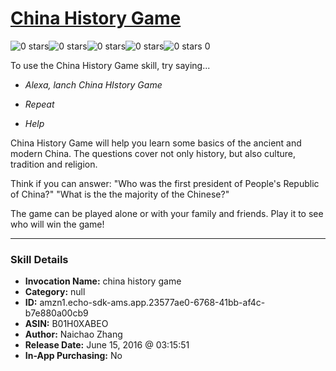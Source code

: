 # [China History Game](http://alexa.amazon.com/#skills/amzn1.echo-sdk-ams.app.23577ae0-6768-41bb-af4c-b7e880a00cb9)
![0 stars](../../images/ic_star_border_black_18dp_1x.png)![0 stars](../../images/ic_star_border_black_18dp_1x.png)![0 stars](../../images/ic_star_border_black_18dp_1x.png)![0 stars](../../images/ic_star_border_black_18dp_1x.png)![0 stars](../../images/ic_star_border_black_18dp_1x.png) 0

To use the China History Game skill, try saying...

* *Alexa, lanch China HIstory Game*

* *Repeat*

* *Help*

China History Game will help you learn some basics of the ancient and modern China. The questions cover not only history, but also culture, tradition and religion. 

Think if you can answer:
"Who was the first president of People's Republic of China?"
"What is the the majority of the Chinese?"

The game can be played alone or with your family and friends. Play it to see who will win the game!

***

### Skill Details

* **Invocation Name:** china history game
* **Category:** null
* **ID:** amzn1.echo-sdk-ams.app.23577ae0-6768-41bb-af4c-b7e880a00cb9
* **ASIN:** B01H0XABEO
* **Author:** Naichao Zhang
* **Release Date:** June 15, 2016 @ 03:15:51
* **In-App Purchasing:** No
